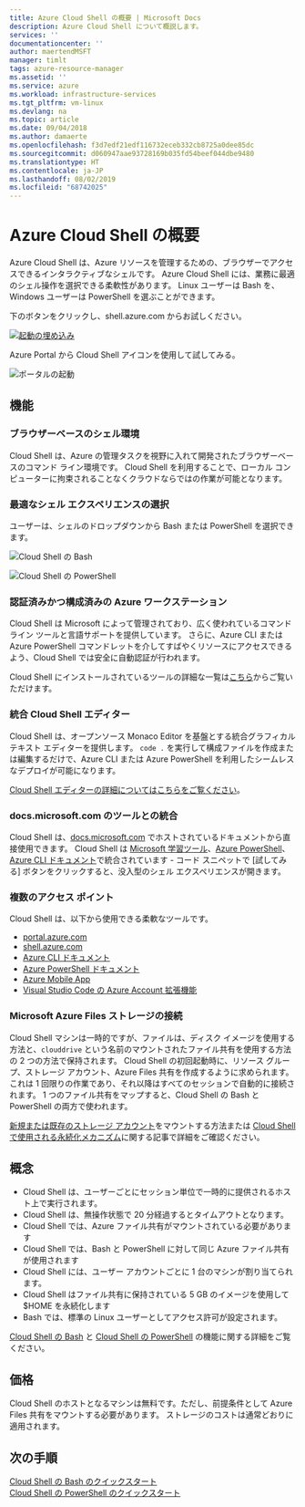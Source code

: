 ```yaml
---
title: Azure Cloud Shell の概要 | Microsoft Docs
description: Azure Cloud Shell について概説します。
services: ''
documentationcenter: ''
author: maertendMSFT
manager: timlt
tags: azure-resource-manager
ms.assetid: ''
ms.service: azure
ms.workload: infrastructure-services
ms.tgt_pltfrm: vm-linux
ms.devlang: na
ms.topic: article
ms.date: 09/04/2018
ms.author: damaerte
ms.openlocfilehash: f3d7edf21edf116732eceb332cb8725a0dee85dc
ms.sourcegitcommit: d060947aae93728169b035fd54beef044dbe9480
ms.translationtype: HT
ms.contentlocale: ja-JP
ms.lasthandoff: 08/02/2019
ms.locfileid: "68742025"
---
```

# <a name="overview-of-azure-cloud-shell"></a>Azure Cloud Shell の概要
Azure Cloud Shell は、Azure リソースを管理するための、ブラウザーでアクセスできるインタラクティブなシェルです。
Azure Cloud Shell には、業務に最適のシェル操作を選択できる柔軟性があります。
Linux ユーザーは Bash を、Windows ユーザーは PowerShell を選ぶことができます。

下のボタンをクリックし、shell.azure.com からお試しください。

[![起動の埋め込み](https://shell.azure.com/images/launchcloudshell.png "Azure Cloud Shell を起動する")](https://shell.azure.com)

Azure Portal から Cloud Shell アイコンを使用して試してみる。

![ポータルの起動](media/overview/portal-launch-icon.png)

## <a name="features"></a>機能

### <a name="browser-based-shell-experience"></a>ブラウザーベースのシェル環境
Cloud Shell は、Azure の管理タスクを視野に入れて開発されたブラウザーベースのコマンド ライン環境です。
Cloud Shell を利用することで、ローカル コンピューターに拘束されることなくクラウドならではの作業が可能となります。

### <a name="choice-of-preferred-shell-experience"></a>最適なシェル エクスペリエンスの選択
ユーザーは、シェルのドロップダウンから Bash または PowerShell を選択できます。

![Cloud Shell の Bash](media/overview/overview-bash-pic.png)

![Cloud Shell の PowerShell](media/overview/overview-ps-pic.png)

### <a name="authenticated-and-configured-azure-workstation"></a>認証済みかつ構成済みの Azure ワークステーション
Cloud Shell は Microsoft によって管理されており、広く使われているコマンド ライン ツールと言語サポートを提供しています。 さらに、Azure CLI または Azure PowerShell コマンドレットを介してすばやくリソースにアクセスできるよう、Cloud Shell では安全に自動認証が行われます。

Cloud Shell にインストールされているツールの詳細な一覧は[こちら](features.md#tools)からご覧いただけます。

### <a name="integrated-cloud-shell-editor"></a>統合 Cloud Shell エディター
Cloud Shell は、オープンソース Monaco Editor を基盤とする統合グラフィカル テキスト エディターを提供します。 `code .` を実行して構成ファイルを作成または編集するだけで、Azure CLI または Azure PowerShell を利用したシームレスなデプロイが可能になります。

[Cloud Shell エディターの詳細についてはこちらをご覧ください](using-cloud-shell-editor.md)。

### <a name="integrated-with-docsmicrosoftcom"></a>docs.microsoft.com のツールとの統合

Cloud Shell は、[docs.microsoft.com](https://docs.microsoft.com) でホストされているドキュメントから直接使用できます。 Cloud Shell は [Microsoft 学習ツール](https://docs.microsoft.com/learn/)、[Azure PowerShell](https://docs.microsoft.com/powershell/azure/overview)、[Azure CLI ドキュメント](https://docs.microsoft.com/cli/azure)で統合されています - コード スニペットで [試してみる] ボタンをクリックすると、没入型のシェル エクスペリエンスが開きます。 

### <a name="multiple-access-points"></a>複数のアクセス ポイント
Cloud Shell は、以下から使用できる柔軟なツールです。
* [portal.azure.com](https://portal.azure.com)
* [shell.azure.com](https://shell.azure.com)
* [Azure CLI ドキュメント](https://docs.microsoft.com/cli/azure)
* [Azure PowerShell ドキュメント](https://docs.microsoft.com/powershell/azure/overview)
* [Azure Mobile App](https://azure.microsoft.com/features/azure-portal/mobile-app/)
* [Visual Studio Code の Azure Account 拡張機能](https://marketplace.visualstudio.com/items?itemName=ms-vscode.azure-account)

### <a name="connect-your-microsoft-azure-files-storage"></a>Microsoft Azure Files ストレージの接続
Cloud Shell マシンは一時的ですが、ファイルは、ディスク イメージを使用する方法と、`clouddrive` という名前のマウントされたファイル共有を使用する方法の 2 つの方法で保持されます。  Cloud Shell の初回起動時に、リソース グループ、ストレージ アカウント、Azure Files 共有を作成するように求められます。 これは 1 回限りの作業であり、それ以降はすべてのセッションで自動的に接続されます。 1 つのファイル共有をマップすると、Cloud Shell の Bash と PowerShell の両方で使われます。

[新規または既存のストレージ アカウント](persisting-shell-storage.md)をマウントする方法または [Cloud Shell で使用される永続化メカニズム](persisting-shell-storage.md#how-cloud-shell-storage-works)に関する記事で詳細をご確認ください。

## <a name="concepts"></a>概念
* Cloud Shell は、ユーザーごとにセッション単位で一時的に提供されるホスト上で実行されます。
* Cloud Shell は、無操作状態で 20 分経過するとタイムアウトとなります。
* Cloud Shell では、Azure ファイル共有がマウントされている必要があります
* Cloud Shell では、Bash と PowerShell に対して同じ Azure ファイル共有が使用されます
* Cloud Shell には、ユーザー アカウントごとに 1 台のマシンが割り当てられます。
* Cloud Shell はファイル共有に保持されている 5 GB のイメージを使用して $HOME を永続化します
* Bash では、標準の Linux ユーザーとしてアクセス許可が設定されます。

[Cloud Shell の Bash](features.md) と [Cloud Shell の PowerShell](features-powershell.md) の機能に関する詳細をご覧ください。

## <a name="pricing"></a>価格
Cloud Shell のホストとなるマシンは無料です。ただし、前提条件として Azure Files 共有をマウントする必要があります。 ストレージのコストは通常どおりに適用されます。

## <a name="next-steps"></a>次の手順
[Cloud Shell の Bash のクイックスタート](quickstart.md) <br>
[Cloud Shell の PowerShell のクイックスタート](quickstart-powershell.md)
